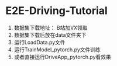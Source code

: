 # E2E-Driving-Tutorial

1. 数据集下载地址： B站加VX领取
2. 数据集下载后放在data文件夹下
3. 运行LoadData.py文件
4. 运行TrainModel_pytorch.py文件训练
5. 或者直接运行DriveApp_pytorch.py看效果